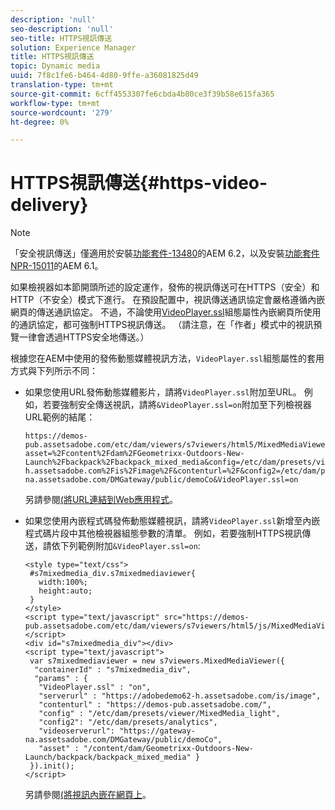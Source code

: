 ```yaml
---
description: 'null'
seo-description: 'null'
seo-title: HTTPS視訊傳送
solution: Experience Manager
title: HTTPS視訊傳送
topic: Dynamic media
uuid: 7f8c1fe6-b464-4d80-9ffe-a36081825d49
translation-type: tm+mt
source-git-commit: 6cff4553307fe6cbda4b80ce3f39b58e615fa365
workflow-type: tm+mt
source-wordcount: '279'
ht-degree: 0%

---
```



# HTTPS視訊傳送{#https-video-delivery}

>[!NOTE]
>
>「安全視訊傳送」僅適用於安裝[功能套件-13480](https://www.adobeaemcloud.com/content/marketplace/marketplaceProxy.html?packagePath=/content/companies/public/adobe/packages/cq620/featurepack/cq-6.2.0-featurepack-13480)的AEM 6.2，以及安裝[功能套件NPR-15011](https://www.adobeaemcloud.com/content/marketplace/marketplaceProxy.html?packagePath=/content/companies/public/adobe/packages/cq610/featurepack/cq-6.1.0-featurepack-15011)的AEM 6.1。

如果檢視器如本節開頭所述的設定運作，發佈的視訊傳送可在HTTPS（安全）和HTTP（不安全）模式下進行。 在預設配置中，視訊傳送通訊協定會嚴格遵循內嵌網頁的傳送通訊協定。 不過，不論使用[VideoPlayer.ssl](../../c-html5-s7-aem-asset-viewers/c-html5-mixedmedia-viewer-about/r-html5-mixedmedia-viewer-config-attrib/r-html5-mixedmedia-viewer-config-attrib-videoplayer-ssl.md#reference-df0a29aa8a584cebaaa1c7bb6fab362e)組態屬性內嵌網頁所使用的通訊協定，都可強制HTTPS視訊傳送。 （請注意，在「作者」模式中的視訊預覽一律會透過HTTPS安全地傳送。）

根據您在AEM中使用的發佈動態媒體視訊方法，`VideoPlayer.ssl`組態屬性的套用方式與下列所示不同：

* 如果您使用URL發佈動態媒體影片，請將`VideoPlayer.ssl`附加至URL。 例如，若要強制安全傳送視訊，請將`&VideoPlayer.ssl=on`附加至下列檢視器URL範例的結尾：

   ```
   https://demos-pub.assetsadobe.com/etc/dam/viewers/s7viewers/html5/MixedMediaViewer.html?asset=%2Fcontent%2Fdam%2FGeometrixx-Outdoors-New-Launch%2Fbackpack%2Fbackpack_mixed_media&config=/etc/dam/presets/viewer/MixedMedia_light&serverUrl=https%3A%2F%2Fadobedemo62-h.assetsadobe.com%2Fis%2Fimage%2F&contenturl=%2F&config2=/etc/dam/presets/analytics&videoserverurl=https://gateway-na.assetsadobe.com/DMGateway/public/demoCo&VideoPlayer.ssl=on
   ```

   另請參閱[(將URL連結到Web應用程式](https://docs.adobe.com/content/help/en/experience-manager-64/assets/dynamic/linking-urls-to-yourwebapplication.html)。

* 如果您使用內嵌程式碼發佈動態媒體視訊，請將`VideoPlayer.ssl`新增至內嵌程式碼片段中其他檢視器組態參數的清單。 例如，若要強制HTTPS視訊傳送，請依下列範例附加`&VideoPlayer.ssl=on`:

   ```
   <style type="text/css"> 
    #s7mixedmedia_div.s7mixedmediaviewer{ 
      width:100%;  
      height:auto; 
    } 
   </style> 
   <script type="text/javascript" src="https://demos-pub.assetsadobe.com/etc/dam/viewers/s7viewers/html5/js/MixedMediaViewer.js"></script> 
   <div id="s7mixedmedia_div"></div> 
   <script type="text/javascript"> 
    var s7mixedmediaviewer = new s7viewers.MixedMediaViewer({ 
     "containerId" : "s7mixedmedia_div", 
     "params" : {  
      "VideoPlayer.ssl" : "on", 
      "serverurl" : "https://adobedemo62-h.assetsadobe.com/is/image", 
      "contenturl" : "https://demos-pub.assetsadobe.com/",  
      "config" : "/etc/dam/presets/viewer/MixedMedia_light", 
      "config2": "/etc/dam/presets/analytics", 
      "videoserverurl": "https://gateway-na.assetsadobe.com/DMGateway/public/demoCo", 
      "asset" : "/content/dam/Geometrixx-Outdoors-New-Launch/backpack/backpack_mixed_media" } 
    }).init(); 
   </script>
   ```

   另請參閱[(將視訊內嵌在網頁上](https://docs.adobe.com/content/help/en/experience-manager-64/assets/dynamic/linking-urls-to-yourwebapplication.html)。

